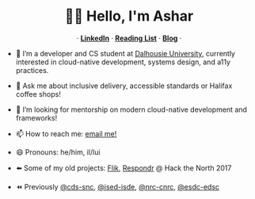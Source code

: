 <p align="center">
  <h1 align="center">👋🏽 Hello, I'm Ashar</h1>
  <p align="center">
  &middot;
    <a href="https://www.linkedin.com/in/asharsahmed/"><strong>LinkedIn</strong></a>
  &middot;
    <a href="https://github.com/asharahmed/asharahmed/blob/main/ReadingList.md"><strong>Reading List</strong></a>
  &middot;
  <a href="https://blog.aahmed.ca/posts/"><strong>Blog</strong></a>
  &middot;
  </p>
</p>

- 🔭 I’m a developer and CS student at <a href="https://dal.ca">Dalhousie University</a>, currently interested in cloud-native development, systems design, and a11y practices. <br>
- 💬 Ask me about inclusive delivery, accessible standards or Halifax coffee shops! <br>
- 🤔 I’m looking for mentorship on modern cloud-native development and frameworks! <br>
- 📫 How to reach me: [email me!](mailto:ashar@dal.ca) <br>
- 😄 Pronouns: he/him, il/lui <br>   

- ⬅️ Some of my old projects: [Flik](https://flik.im/), [Respondr](https://devpost.com/software/respondr) @ Hack the North 2017 <br>
- ⏪ Previously [@cds-snc](https://github.com/cds-snc), [@ised-isde](https://github.com/ised-isde-canada), [@nrc-cnrc](https://github.com/nrc-cnrc), [@esdc-edsc](https://github.com/esdc-edsc) <br>
<!--
**asharahmed/asharahmed** is a ✨ _special_ ✨ repository because its `README.md` (this file) appears on your GitHub profile.

Here are some ideas to get you started:

- 
-
- 👯 I’m looking to collaborate on ...
- 
- 
-
- 
- ⚡ Fun fact: ...
-->

